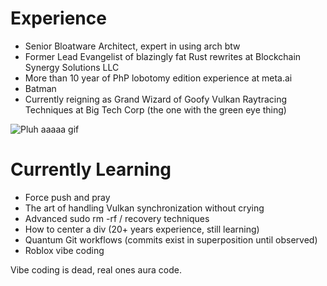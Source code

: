 # Experience
- Senior Bloatware Architect, expert in using arch btw
- Former Lead Evangelist of blazingly fat Rust rewrites at Blockchain Synergy Solutions LLC
- More than 10 year of PhP lobotomy edition experience at meta.ai
- Batman
- Currently reigning as Grand Wizard of Goofy Vulkan Raytracing Techniques at Big Tech Corp (the one with the green eye thing)

![Pluh aaaaa gif](https://tenor.com/view/arch-linux-i-use-arch-lonely-gif-26341678)

# Currently Learning
- Force push and pray
- The art of handling Vulkan synchronization without crying
- Advanced sudo rm -rf / recovery techniques
- How to center a div (20+ years experience, still learning)
- Quantum Git workflows (commits exist in superposition until observed)
- Roblox vibe coding

Vibe coding is dead, real ones aura code.
